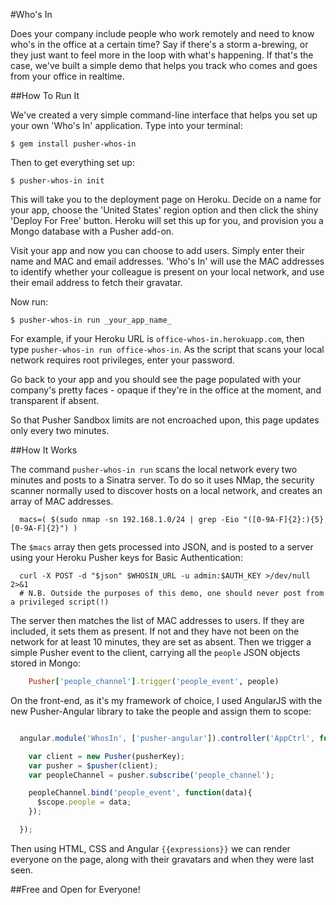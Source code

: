 #Who's In

Does your company include people who work remotely and need to know who's in the office at a certain time? Say if there's a storm a-brewing, or they just want to feel more in the loop with what's happening. If that's the case, we've built a simple demo that helps you track who comes and goes from your office in realtime.

##How To Run It

We've created a very simple command-line interface that helps you set up your own 'Who's In' application. Type into your terminal:

	$ gem install pusher-whos-in
	
Then to get everything set up:

	$ pusher-whos-in init
	
This will take you to the deployment page on Heroku. Decide on a name for your app, choose the 'United States' region option and then click the shiny 'Deploy For Free' button. Heroku will set this up for you, and provision you a Mongo database with a Pusher add-on.

Visit your app and now you can choose to add users. Simply enter their name and MAC and email addresses. 'Who's In' will use the MAC addresses to identify whether your colleague is present on your local network, and use their email address to fetch their gravatar.

Now run:

	$ pusher-whos-in run _your_app_name_
	
For example, if your Heroku URL is `office-whos-in.herokuapp.com`, then type `pusher-whos-in run office-whos-in`. As the script that scans your local network requires root privileges, enter your password.

Go back to your app and you should see the page populated with your company's pretty faces - opaque if they're in the office at the moment, and transparent if absent. 

So that Pusher Sandbox limits are not encroached upon, this page updates only every two minutes.

##How It Works

The command `pusher-whos-in run` scans the local network every two minutes and posts to a Sinatra server. To do so it uses NMap, the security scanner normally used to discover hosts on a local network, and creates an array of MAC addresses. 

```shell
  macs=( $(sudo nmap -sn 192.168.1.0/24 | grep -Eio "([0-9A-F]{2}:){5}[0-9A-F]{2}") )
```

The `$macs` array then gets processed into JSON, and is posted to a server using your Heroku Pusher keys for Basic Authentication:

```shell
  curl -X POST -d "$json" $WHOSIN_URL -u admin:$AUTH_KEY >/dev/null 2>&1
  # N.B. Outside the purposes of this demo, one should never post from a privileged script(!)
```

The server then matches the list of MAC addresses to users. If they are included, it sets them as present. If not and they have not been on the network for at least 10 minutes, they are set as absent. Then we trigger a simple Pusher event to the client, carrying all the `people` JSON objects stored in Mongo:

```ruby
	Pusher['people_channel'].trigger('people_event', people)
```

On the front-end, as it's my framework of choice, I used AngularJS with the new Pusher-Angular library to take the people and assign them to scope:

```js

  angular.module('WhosIn', ['pusher-angular']).controller('AppCtrl', function($scope, $pusher, $http){

    var client = new Pusher(pusherKey);
    var pusher = $pusher(client);
    var peopleChannel = pusher.subscribe('people_channel');

    peopleChannel.bind('people_event', function(data){
      $scope.people = data;
    });

  });
```

Then using HTML, CSS and Angular `{{expressions}}` we can render everyone on the page, along with their gravatars and when they were last seen.

##Free and Open for Everyone!







